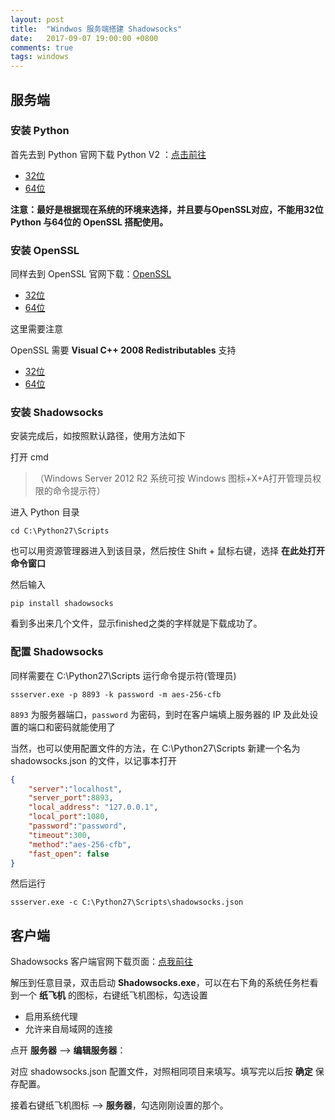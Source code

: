 ```yaml
---
layout: post
title:  "Windwos 服务端搭建 Shadowsocks"
date:   2017-09-07 19:00:00 +0800
comments: true
tags: windows
---
```


## 服务端

### 安装 Python

首先去到 Python 官网下载 Python V2 ：[点击前往](https://www.python.org/downloads/)

- [32位](https://www.python.org/ftp/python/2.7.14/python-2.7.14rc1.msi)
- [64位](https://www.python.org/ftp/python/2.7.14/python-2.7.14rc1.amd64.msi)

**注意：最好是根据现在系统的环境来选择，并且要与OpenSSL对应，不能用32位 Python 与64位的 OpenSSL 搭配使用。**

### 安装 OpenSSL

同样去到 OpenSSL 官网下载：[OpenSSL](https://slproweb.com/products/Win32OpenSSL.html)

- [32位](https://slproweb.com/download/Win32OpenSSL-1_0_2L.exe)
- [64位](https://slproweb.com/download/Win64OpenSSL-1_0_2L.exe)

这里需要注意

OpenSSL 需要 **Visual C++ 2008 Redistributables** 支持

- [32位](http://www.microsoft.com/downloads/details.aspx?familyid=9B2DA534-3E03-4391-8A4D-074B9F2BC1BF)
- [64位](http://www.microsoft.com/downloads/details.aspx?familyid=bd2a6171-e2d6-4230-b809-9a8d7548c1b6)

### 安装 Shadowsocks

安装完成后，如按照默认路径，使用方法如下

打开 cmd

> （Windows Server 2012 R2 系统可按 Windows 图标+X+A打开管理员权限的命令提示符）

进入 Python 目录

```
cd C:\Python27\Scripts
```

也可以用资源管理器进入到该目录，然后按住 Shift + 鼠标右键，选择 **在此处打开命令窗口**

然后输入

```
pip install shadowsocks
```

看到多出来几个文件，显示finished之类的字样就是下载成功了。

### 配置 Shadowsocks

同样需要在 C:\Python27\Scripts 运行命令提示符(管理员)

```
ssserver.exe -p 8893 -k password -m aes-256-cfb
```

`8893` 为服务器端口，`password` 为密码，到时在客户端填上服务器的 IP 及此处设置的端口和密码就能使用了

当然，也可以使用配置文件的方法，在 C:\Python27\Scripts 新建一个名为 shadowsocks.json 的文件，以记事本打开

```json
{
    "server":"localhost",
    "server_port":8893,
    "local_address": "127.0.0.1",
    "local_port":1080,
    "password":"password",
    "timeout":300,
    "method":"aes-256-cfb",
    "fast_open": false
}
```

然后运行

```
ssserver.exe -c C:\Python27\Scripts\shadowsocks.json
```

## 客户端

Shadowsocks 客户端官网下载页面：[点我前往](https://shadowsocks.org/en/download/clients.html)

解压到任意目录，双击启动 **Shadowsocks.exe**，可以在右下角的系统任务栏看到一个 **纸飞机** 的图标，右键纸飞机图标，勾选设置

- 启用系统代理
- 允许来自局域网的连接

点开 **服务器** --> **编辑服务器**：

对应 shadowsocks.json 配置文件，对照相同项目来填写。填写完以后按 **确定** 保存配置。

接着右键纸飞机图标 --> **服务器**，勾选刚刚设置的那个。